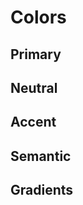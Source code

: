 # Colors

## Primary

<ColorGroup>
  <Color name="feet-in-the-water" />
  <Color name="coastal-shore" />
  <Color name="swimm-blue" />
  <Color name="quick-dive" />
  <Color name="deep-sea" />
</ColorGroup>

## Neutral

<ColorGroup>
  <Color name="clear-white" />
  <Color name="wash-me" />
  <Color name="pearl-river" />
  <Color name="harbor-gray" />
  <Color name="fifty-shades" />
  <Color name="fifty-shades-500" />
  <Color name="high-tide" />
  <Color name="high-tide-500" />
  <Color name="gravel-rocks" />
  <Color name="sea-anchor" />
  <Color name="dark-charcoal" />
</ColorGroup>

## Accent

<ColorGroup>
  <Color name="safe-zone" />
  <Color name="safe-zone-100" />
  <Color name="high-violet" />
  <Color name="wave-jammer" />
  <Color name="wild-ultra" />
  <Color name="fake-caffe-sheva" />
  <Color name="fake-caffe-sheva-500" />
</ColorGroup>

## Semantic

<ColorGroup>
  <Color name="success-green" />
  <Color name="success-green-100" />
  <Color name="success-green-300" />
  <Color name="success-green-500" />
  <Color name="success-green-700" />
  <Color name="success-green-900" />
  <Color name="warning-yellow" />
  <Color name="warning-yellow-100" />
  <Color name="warning-yellow-200" />
  <Color name="warning-yellow-300" />
  <Color name="warning-yellow-500" />
  <Color name="warning-yellow-700" />
  <Color name="warning-yellow-900" />
  <Color name="oh-no-red" />
  <Color name="oh-no-red-100" />
  <Color name="oh-no-red-200" />
  <Color name="oh-no-red-300" />
  <Color name="oh-no-red-500" />
  <Color name="oh-no-red-00" />
  <Color name="oh-no-red-900" />
</ColorGroup>

## Gradients

<ColorGroup>
  <Color name="blue-high-from" />
  <Color name="blue-high-to" />
  <Color name="blue-high" />
  <Color name="gradient-from" />
  <Color name="gradient-middle" />
  <Color name="gradient-to" />
  <Color name="gradient" />
</ColorGroup>
